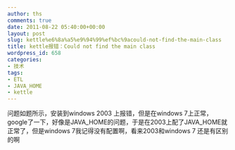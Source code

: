 ```yaml
---
author: ths
comments: true
date: 2011-08-22 05:40:00+00:00
layout: post
slug: kettle%e6%8a%a5%e9%94%99%ef%bc%9acould-not-find-the-main-class
title: kettle报错：Could not find the main class
wordpress_id: 658
categories:
- 技术
tags:
- ETL
- JAVA_HOME
- kettle
---
```


问题如题所示，安装到windows 2003 上报错，但是在windows 7上正常，google了一下，好像是JAVA_HOME的问题，于是在2003上配了JAVA_HOME就正常了，但是windows 7我记得没有配置啊，看来2003和windows 7 还是有区别的啊



